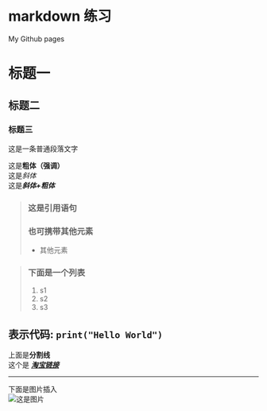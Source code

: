 # markdown 练习
My Github pages

 # 标题一<br>
 ## 标题二<br>
 ### 标题三<br>
 
 这是一条普通段落文字
 
 这是**粗体（强调）** <br>
 这是*斜体* <br>
 这是***斜体+粗体*** <br>
> ### 这是引用语句
> ### 也可携带其他元素
> - 其他元素

> ### 下面是一个列表
> 1. s1
> 2. s2
> 3. s3
> 
表示代码: `print("Hello World")`
---
上面是**分割线**<br>
这个是 ***[淘宝链接](https://www.taobao.com "我只是一个淘宝")*** <br>

---
下面是图片插入<br>
![这是图片](https://cdn.jsdelivr.net/gh/tangyuxian/blog_image@master/post/markerdown.jpg)
